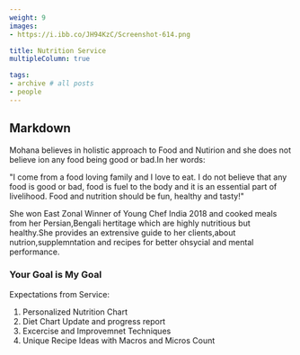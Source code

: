 ```yaml
---
weight: 9
images:
- https://i.ibb.co/JH94KzC/Screenshot-614.png

title: Nutrition Service
multipleColumn: true

tags:
- archive # all posts
- people
---
```


## Markdown

Mohana believes in holistic approach to Food and  Nutirion and she does not believe ion any food being good or bad.In her words:

"I come from a food loving family and I love to eat. I do not believe that any food is good or bad, food is fuel to the body and it is an essential part of livelihood. Food and nutrition should be fun, healthy and tasty!" 

She won East Zonal Winner of Young Chef India 2018 and cooked meals from her Persian,Bengali hertitage which are highly nutritious but healthy.She provides an extrensive guide to her clients,about nutrion,supplemntation and recipes for better ohsycial and mental performance.

### Your Goal is My Goal
Expectations from Service:


1. Personalized Nutrition Chart
2. Diet Chart Update and progress report
3. Excercise and Improvemnet Techniques
4. Unique Recipe Ideas with Macros and Micros Count
